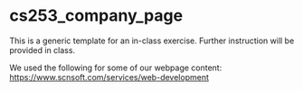 # cs253_company_page
This is a generic template for an in-class exercise.
Further instruction will be provided in class.  

We used the following for some of our webpage content: 
https://www.scnsoft.com/services/web-development
